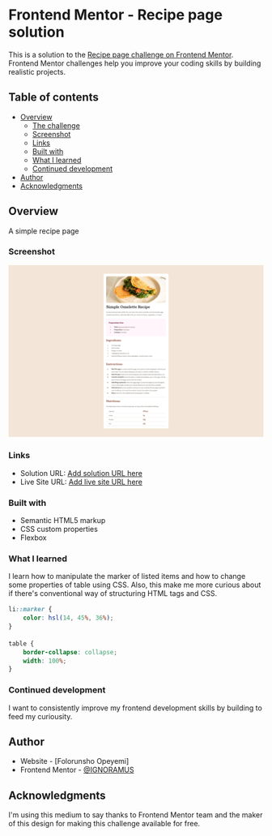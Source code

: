 # Frontend Mentor - Recipe page solution

This is a solution to the [Recipe page challenge on Frontend Mentor](https://www.frontendmentor.io/challenges/recipe-page-KiTsR8QQKm). Frontend Mentor challenges help you improve your coding skills by building realistic projects. 

## Table of contents

- [Overview](#overview)
  - [The challenge](#the-challenge)
  - [Screenshot](#screenshot)
  - [Links](#links)
  - [Built with](#built-with)
  - [What I learned](#what-i-learned)
  - [Continued development](#continued-development)
- [Author](#author)
- [Acknowledgments](#acknowledgments)


## Overview

A simple recipe page

### Screenshot

![](/design/desktop-design.png)

### Links

- Solution URL: [Add solution URL here](https://your-solution-url.com)
- Live Site URL: [Add live site URL here](https://your-live-site-url.com)

### Built with

- Semantic HTML5 markup
- CSS custom properties
- Flexbox

### What I learned

I learn how to manipulate the marker of listed items and how to change some properties of table using CSS. Also, this make me more curious about if there's conventional way of structuring HTML tags and CSS.

```css
li::marker {
    color: hsl(14, 45%, 36%);
}

table {
    border-collapse: collapse;
    width: 100%;
}
```

### Continued development

I want to consistently improve my frontend development skills by building to feed my curiousity.

## Author

- Website - [Folorunsho Opeyemi]
- Frontend Mentor - [@IGNORAMUS](https://www.frontendmentor.io/profile/yourusername)

## Acknowledgments


I'm using this medium to say thanks to Frontend Mentor team and the maker of this design for making this challenge available for free.
